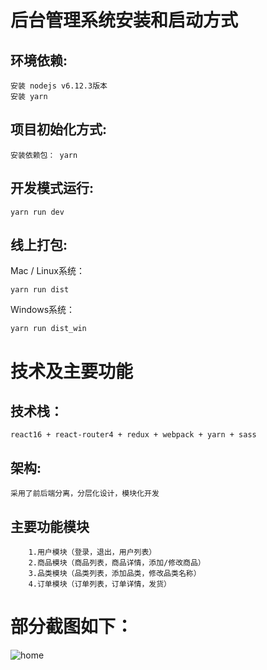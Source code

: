 # 后台管理系统安装和启动方式
## 环境依赖:
```
安装 nodejs v6.12.3版本
安装 yarn
```
## 项目初始化方式:
```
安装依赖包： yarn
```
## 开发模式运行:
```
yarn run dev
```
## 线上打包:
Mac / Linux系统：
```
yarn run dist
```
Windows系统：
```
yarn run dist_win
```
# 技术及主要功能
## 技术栈：
```
react16 + react-router4 + redux + webpack + yarn + sass
```
## 架构:
    采用了前后端分离，分层化设计，模块化开发
## 主要功能模块
```
    1.用户模块（登录，退出，用户列表）
    2.商品模块（商品列表，商品详情，添加/修改商品）
    3.品类模块（品类列表，添加品类，修改品类名称）
    4.订单模块（订单列表，订单详情，发货）
```
# 部分截图如下：

![home](https://raw.githubusercontent.com/dj49846917/react-system/master/static/goods.png)



